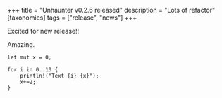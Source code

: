 +++
title = "Unhaunter v0.2.6 released"
description = "Lots of refactor"
[taxonomies]
tags = ["release", "news"]
+++

Excited for new release!!

Amazing.

```rust,name=mod.rs,hl_lines=4-5
let mut x = 0;

for i in 0..10 {
    println!("Text {i} {x}");
    x+=2;
}
```